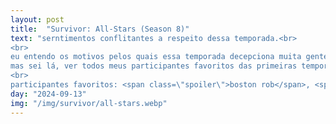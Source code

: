 ```yaml
---
layout: post
title:  "Survivor: All-Stars (Season 8)"
text: "serntimentos conflitantes a respeito dessa temporada.<br>
<br>
eu entendo os motivos pelos quais essa temporada decepciona muita gente. ela definitivamente tem o pior episódio de survivor que eu assisti até agora, que deixa um amargor difícil de tirar assistindo o resto dos episódios.<br>
mas sei lá, ver todos meus participantes favoritos das primeiras temporadas juntos e testemunhar um jogo tão dominante como esse foi é algo meio bonito, principalmente no finale e no episódio de reunião com um júri tão carismático expressando suas emoções abertamente a respeito das decisões tomadas na temporada.<br>
<br>
participantes favoritos: <span class=\"spoiler\">boston rob</span>, <span class=\"spoiler\">kathy</span> e <span class=\"spoiler\">shii ann</span>"
day: "2024-09-13"
img: "/img/survivor/all-stars.webp"
---
```

